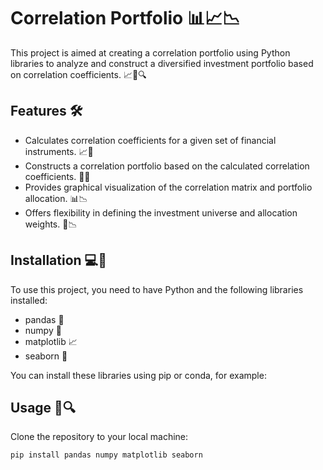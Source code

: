 # Correlation Portfolio 📊📈📉

This project is aimed at creating a correlation portfolio using Python libraries to analyze and construct a diversified investment portfolio based on correlation coefficients. 📈💼🔍

## Features 🛠️

- Calculates correlation coefficients for a given set of financial instruments. 📈🔬
- Constructs a correlation portfolio based on the calculated correlation coefficients. 💼🔝
- Provides graphical visualization of the correlation matrix and portfolio allocation. 📊📉
- Offers flexibility in defining the investment universe and allocation weights. 💪📉

## Installation 💻🔧

To use this project, you need to have Python and the following libraries installed:

- pandas 🐼
- numpy 🧮
- matplotlib 📈
- seaborn 🌊

You can install these libraries using pip or conda, for example:

## Usage 🚀🔍
Clone the repository to your local machine:

```bash
pip install pandas numpy matplotlib seaborn
```

